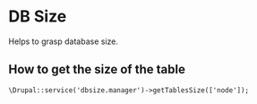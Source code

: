 # DB Size

Helps to grasp database size.

## How to get the size of the table

```
\Drupal::service('dbsize.manager')->getTablesSize(['node']);
```

